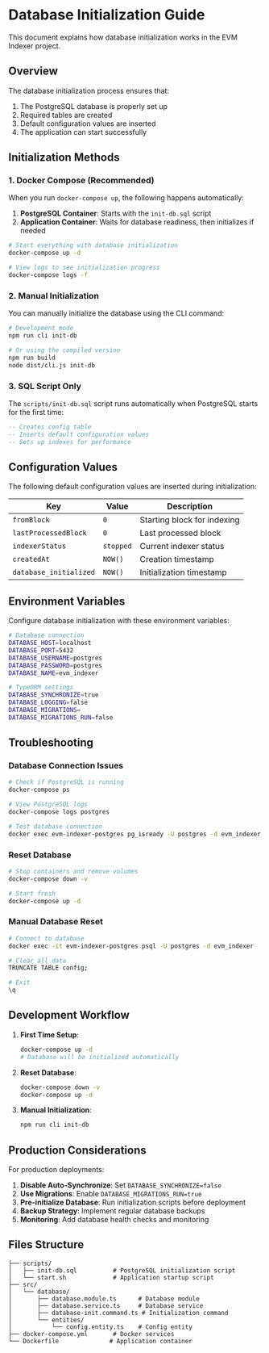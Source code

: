 # Database Initialization Guide

This document explains how database initialization works in the EVM Indexer project.

## Overview

The database initialization process ensures that:
1. The PostgreSQL database is properly set up
2. Required tables are created
3. Default configuration values are inserted
4. The application can start successfully

## Initialization Methods

### 1. Docker Compose (Recommended)

When you run `docker-compose up`, the following happens automatically:

1. **PostgreSQL Container**: Starts with the `init-db.sql` script
2. **Application Container**: Waits for database readiness, then initializes if needed

```bash
# Start everything with database initialization
docker-compose up -d

# View logs to see initialization progress
docker-compose logs -f
```

### 2. Manual Initialization

You can manually initialize the database using the CLI command:

```bash
# Development mode
npm run cli init-db

# Or using the compiled version
npm run build
node dist/cli.js init-db
```

### 3. SQL Script Only

The `scripts/init-db.sql` script runs automatically when PostgreSQL starts for the first time:

```sql
-- Creates config table
-- Inserts default configuration values
-- Sets up indexes for performance
```

## Configuration Values

The following default configuration values are inserted during initialization:

| Key | Value | Description |
|-----|-------|-------------|
| `fromBlock` | `0` | Starting block for indexing |
| `lastProcessedBlock` | `0` | Last processed block |
| `indexerStatus` | `stopped` | Current indexer status |
| `createdAt` | `NOW()` | Creation timestamp |
| `database_initialized` | `NOW()` | Initialization timestamp |

## Environment Variables

Configure database initialization with these environment variables:

```bash
# Database connection
DATABASE_HOST=localhost
DATABASE_PORT=5432
DATABASE_USERNAME=postgres
DATABASE_PASSWORD=postgres
DATABASE_NAME=evm_indexer

# TypeORM settings
DATABASE_SYNCHRONIZE=true
DATABASE_LOGGING=false
DATABASE_MIGRATIONS=
DATABASE_MIGRATIONS_RUN=false
```

## Troubleshooting

### Database Connection Issues

```bash
# Check if PostgreSQL is running
docker-compose ps

# View PostgreSQL logs
docker-compose logs postgres

# Test database connection
docker exec evm-indexer-postgres pg_isready -U postgres -d evm_indexer
```

### Reset Database

```bash
# Stop containers and remove volumes
docker-compose down -v

# Start fresh
docker-compose up -d
```

### Manual Database Reset

```bash
# Connect to database
docker exec -it evm-indexer-postgres psql -U postgres -d evm_indexer

# Clear all data
TRUNCATE TABLE config;

# Exit
\q
```

## Development Workflow

1. **First Time Setup**:
   ```bash
   docker-compose up -d
   # Database will be initialized automatically
   ```

2. **Reset Database**:
   ```bash
   docker-compose down -v
   docker-compose up -d
   ```

3. **Manual Initialization**:
   ```bash
   npm run cli init-db
   ```

## Production Considerations

For production deployments:

1. **Disable Auto-Synchronize**: Set `DATABASE_SYNCHRONIZE=false`
2. **Use Migrations**: Enable `DATABASE_MIGRATIONS_RUN=true`
3. **Pre-initialize Database**: Run initialization scripts before deployment
4. **Backup Strategy**: Implement regular database backups
5. **Monitoring**: Add database health checks and monitoring

## Files Structure

```
├── scripts/
│   ├── init-db.sql          # PostgreSQL initialization script
│   └── start.sh             # Application startup script
├── src/
│   └── database/
│       ├── database.module.ts      # Database module
│       ├── database.service.ts     # Database service
│       ├── database-init.command.ts # Initialization command
│       └── entities/
│           └── config.entity.ts    # Config entity
├── docker-compose.yml       # Docker services
└── Dockerfile              # Application container
``` 